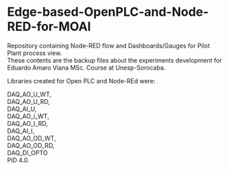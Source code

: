 # Edge-based-OpenPLC-and-Node-RED-for-MOAI
Repository containing Node-RED flow and Dashboards/Gauges for Pilot Plant process view.   
These contents are the backup files about the experiments development for Eduardo Amaro Viana MSc. Course at Unesp-Sorocaba.
   
Libraries created for Open PLC and Node-REd were:
      
DAQ_AO_U_WT,  
DAQ_AO_U_RD,   
DAQ_AI_U,   
DAQ_AO_i_WT,   
DAQ_AO_I_RD,   
DAQ_AI_I,   
DAQ_AO_OD_WT,   
DAQ_AO_OD_RD,   
DAQ_DI_OPTO  
PID 4.0.   
  